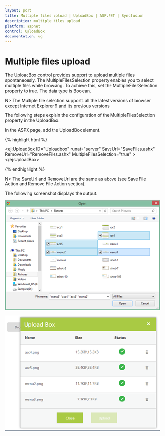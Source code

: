 ```yaml
---
layout: post
title: Multiple files upload | UploadBox | ASP.NET | Syncfusion
description: multiple files upload
platform: aspnet
control: UploadBox
documentation: ug
---
```


# Multiple files upload

The UploadBox control provides support to upload multiple files spontaneously. The MultipleFilesSelection property enables you to select multiple files while browsing.  To achieve this, set the MultipleFilesSelection property to true. The data type is Boolean.

N> The Multiple file selection supports all the latest versions of browser except Internet Explorer 9 and its previous versions.


The following steps explain the configuration of the MultipleFilesSelection property in the UploadBox. 

In the ASPX page, add the UploadBox element.

{% highlight html %}

<ej:UploadBox ID="Uploadbox" runat="server" SaveUrl="SaveFiles.ashx" RemoveUrl="RemoveFiles.ashx" MultipleFilesSelection="true" > </ej:UploadBox>

{% endhighlight %}

N> The SaveUrl and RemoveUrl are the same as above (see Save File Action and Remove File Action section).

The following screenshot displays the output.

![Multiple files upload](Multiple-files-upload_images/Multiple-files-upload_img1.png)

![File Upload](Multiple-files-upload_images/Multiple-files-upload_img2.png)